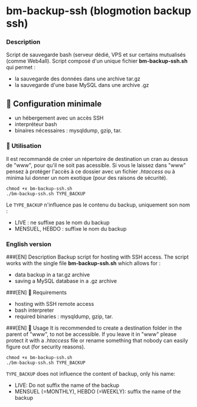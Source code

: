 bm-backup-ssh (blogmotion backup ssh)
===

### Description
Script de sauvegarde bash (serveur dédié, VPS et sur certains mutualisés (comme Web4all). Script composé d'un unique fichier **bm-backup-ssh.sh** qui permet :

- la sauvegarde des données dans une archive tar.gz
- la sauvegarde d'une base MySQL dans une archive .gz

## 🚦 Configuration minimale
- un hébergement avec un accès SSH
- interpréteur bash
- binaires nécessaires : mysqldump, gzip, tar.

### 🚀 Utilisation
Il est recommandé de créer un répertoire de destination un cran au dessus de "www", pour qu'il ne soit pas acessible. Si vous le laissez dans "www" pensez à protéger l'accès à ce dossier avec un fichier *.htaccess* ou à minima lui donner un nom exotique (pour des raisons de sécurité).

```
chmod +x bm-backup-ssh.sh
./bm-backup-ssh.sh TYPE_BACKUP
```

Le `TYPE_BACKUP` n'influence pas le contenu du backup, uniquement son nom :
* LIVE : ne suffixe pas le nom du backup
* MENSUEL, HEBDO : suffixe le nom du backup

### English version

###[EN] Description
Backup script for hosting with SSH access. The script works with the single file **bm-backup-ssh.sh** which allows for :

- data backup in a tar.gz archive
- saving a MySQL database in a .gz archive

###[EN] 🚦 Requirements
- hosting with SSH remote access
- bash interpreter
- required binaries : mysqldump, gzip, tar.

###[EN] 🚀 Usage 
It is recommended to create a destination folder in the parent of "www", to not be accessible. If you leave it in "www" please protect it with a *.htaccess* file or rename something that nobody can easily figure out (for security reasons).

```
chmod +x bm-backup-ssh.sh
./bm-backup-ssh.sh TYPE_BACKUP
```

`TYPE_BACKUP` does not influence the content of backup, only his name:
* LIVE: Do not suffix the name of the backup
* MENSUEL (=MONTHLY), HEBDO (=WEEKLY): suffix the name of the backup